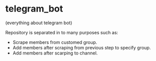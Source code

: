 # telegram_bot
(everything about telegram bot)

Repository is separated in to many purposes such as: 
- Scrape members from customed group.
- Add members after scraping from previous step to specify group.
- Add members after scarping to channel.
